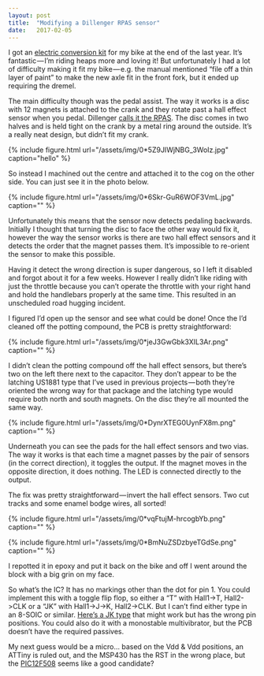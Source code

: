 ```yaml
---
layout:	post
title:	"Modifying a Dillenger RPAS sensor"
date:	2017-02-05
---
```


  I got an [electric conversion kit](http://dillengerelectricbikes.com.au/electric-bike-kits/best-sellers/street-legal-electric-bike-kit-samsung-power-13ah-by-dillenger.html) for my bike at the end of the last year. It’s fantastic — I’m riding heaps more and loving it! But unfortunately I had a lot of difficulty making it fit my bike — e.g. the manual mentioned “file off a thin layer of paint” to make the new axle fit in the front fork, but it ended up requiring the dremel.

The main difficulty though was the pedal assist. The way it works is a disc with 12 magnets is attached to the crank and they rotate past a hall effect sensor when you pedal. Dillenger [calls it the RPAS](http://dillengerelectricbikes.com.au/spares/electric-bike-kit-spares/cables-pas/rpas-upgraded-wiring-by-dillenger.html). The disc comes in two halves and is held tight on the crank by a metal ring around the outside. It’s a really neat design, but didn’t fit my crank.

{% include figure.html url="/assets/img/0*5Z9JIWjNBG_3WoIz.jpg" caption="hello" %}

So instead I machined out the centre and attached it to the cog on the other side. You can just see it in the photo below.

{% include figure.html url="/assets/img/0*6Skr-GuR6WOF3VmL.jpg" caption="" %}

Unfortunately this means that the sensor now detects pedaling backwards. Initially I thought that turning the disc to face the other way would fix it, however the way the sensor works is there are two hall effect sensors and it detects the order that the magnet passes them. It’s impossible to re-orient the sensor to make this possible.

Having it detect the wrong direction is super dangerous, so I left it disabled and forgot about it for a few weeks. However I really didn’t like riding with just the throttle because you can’t operate the throttle with your right hand and hold the handlebars properly at the same time. This resulted in an unscheduled road hugging incident.

I figured I’d open up the sensor and see what could be done! Once the I’d cleaned off the potting compound, the PCB is pretty straightforward:

{% include figure.html url="/assets/img/0*jeJ3GwGbk3XIL3Ar.png" caption="" %}

I didn’t clean the potting compound off the hall effect sensors, but there’s two on the left there next to the capacitor. They don’t appear to be the latching US1881 type that I’ve used in previous projects — both they’re oriented the wrong way for that package and the latching type would require both north and south magnets. On the disc they’re all mounted the same way.

{% include figure.html url="/assets/img/0*DynrXTEG0UynFX8m.png" caption="" %}

Underneath you can see the pads for the hall effect sensors and two vias. The way it works is that each time a magnet passes by the pair of sensors (in the correct direction), it toggles the output. If the magnet moves in the opposite direction, it does nothing. The LED is connected directly to the output.

The fix was pretty straightforward — invert the hall effect sensors. Two cut tracks and some enamel bodge wires, all sorted!

{% include figure.html url="/assets/img/0*vqFtujM-hrcogbYb.png" caption="" %}

{% include figure.html url="/assets/img/0*BmNuZSDzbyeTGdSe.png" caption="" %}

I repotted it in epoxy and put it back on the bike and off I went around the block with a big grin on my face.

So what’s the IC? It has no markings other than the dot for pin 1. You could implement this with a toggle flip flop, so either a “T” with Hall1->T, Hall2->CLK or a “JK” with Hall1->J->K, Hall2->CLK. But I can’t find either type in an 8-SOIC or similar. [Here’s a JK type](http://www.onsemi.com/pub_link/Collateral/MC10EP35-D.PDF) that might work but has the wrong pin positions. You could also do it with a monostable multivibrator, but the PCB doesn’t have the required passives.

My next guess would be a micro… based on the Vdd & Vdd positions, an ATTiny is ruled out, and the MSP430 has the RST in the wrong place, but the [PIC12F508](http://ww1.microchip.com/downloads/en/DeviceDoc/41236E.pdf) seems like a good candidate?
